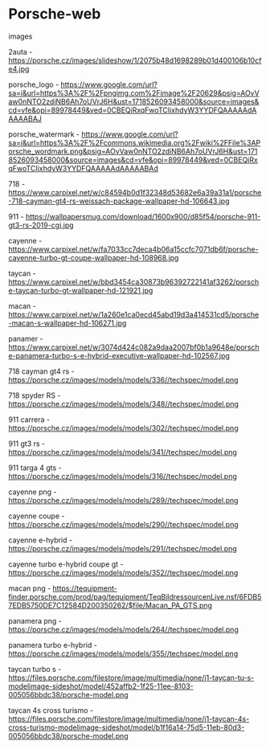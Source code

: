 # Porsche-web

images

2auta - https://porsche.cz/images/slideshow/1/2075b48d1698289b01d400106b10cfe4.jpg

porsche_logo - https://www.google.com/url?sa=i&url=https%3A%2F%2Fpngimg.com%2Fimage%2F20629&psig=AOvVaw0nNTO2zdiNB6Ah7oUVrJ6H&ust=1718526093458000&source=images&cd=vfe&opi=89978449&ved=0CBEQjRxqFwoTCIixhdyW3YYDFQAAAAAdAAAAABAJ

porsche_watermark - https://www.google.com/url?sa=i&url=https%3A%2F%2Fcommons.wikimedia.org%2Fwiki%2FFile%3APorsche_wordmark.png&psig=AOvVaw0nNTO2zdiNB6Ah7oUVrJ6H&ust=1718526093458000&source=images&cd=vfe&opi=89978449&ved=0CBEQjRxqFwoTCIixhdyW3YYDFQAAAAAdAAAAABAd

718 - https://www.carpixel.net/w/c84594b0d1f32348d53682e6a39a31a1/porsche-718-cayman-gt4-rs-weissach-package-wallpaper-hd-106643.jpg

911 - https://wallpapersmug.com/download/1600x900/d85f54/porsche-911-gt3-rs-2019-cgi.jpg

cayenne - https://www.carpixel.net/w/fa7033cc7deca4b06a15ccfc7071db6f/porsche-cayenne-turbo-gt-coupe-wallpaper-hd-108968.jpg

taycan - https://www.carpixel.net/w/bbd3454ca30873b96392722141af3262/porsche-taycan-turbo-gt-wallpaper-hd-121921.jpg

macan - https://www.carpixel.net/w/1a260e1ca0ecd45abd19d3a414531cd5/porsche-macan-s-wallpaper-hd-106271.jpg

panamer - https://www.carpixel.net/w/3074d424c082a9daa2007bf0b1a9648e/porsche-panamera-turbo-s-e-hybrid-executive-wallpaper-hd-102567.jpg

718 cayman gt4 rs - https://porsche.cz/images/models/models/336//techspec/model.png

718 spyder RS - https://porsche.cz/images/models/models/348//techspec/model.png

911 carrera - https://porsche.cz/images/models/models/302//techspec/model.png

911 gt3 rs - https://porsche.cz/images/models/models/341//techspec/model.png

911 targa 4 gts - https://porsche.cz/images/models/models/316//techspec/model.png

cayenne png - https://porsche.cz/images/models/models/289//techspec/model.png

cayenne coupe - https://porsche.cz/images/models/models/290//techspec/model.png

cayenne e-hybrid - https://porsche.cz/images/models/models/291//techspec/model.png

cayenne turbo e-hybrid coupe gt - https://porsche.cz/images/models/models/352//techspec/model.png

macan png - https://tequipment-finder.porsche.com/prod/pag/tequipment/TeqBildressourcenLive.nsf/6FDB57EDB5750DE7C12584D200350262/$file/Macan_PA_GTS.png

panamera png - https://porsche.cz/images/models/models/264//techspec/model.png

panamera turbo e-hybrid - https://porsche.cz/images/models/models/355//techspec/model.png

taycan turbo s - https://files.porsche.com/filestore/image/multimedia/none/j1-taycan-tu-s-modelimage-sideshot/model/452affb2-1f25-11ee-8103-005056bbdc38/porsche-model.png

taycan 4s cross turismo - https://files.porsche.com/filestore/image/multimedia/none/j1-taycan-4s-cross-turismo-modelimage-sideshot/model/b1f16a14-75d5-11eb-80d3-005056bbdc38/porsche-model.png